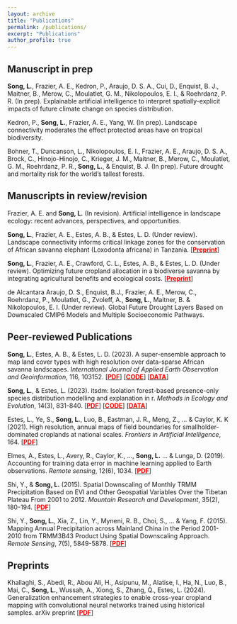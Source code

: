 ```yaml
---
layout: archive
title: "Publications"
permalink: /publications/
excerpt: "Publications"
author_profile: true
---
```


## Manuscript in prep

**Song, L.**, Frazier, A. E., Kedron, P., Araujo, D. S. A., Cui, D., Enquist, B. J., Maitner, B., Merow, C., Moulatlet, G. M., Nikolopoulos, E. I., & Roehrdanz, P. R. (In prep). Explainable artificial intelligence to interpret spatially-explicit impacts of future climate change on species distribution.

Kedron, P., **Song, L.**, Frazier, A. E., Yang, W. (In prep). Landscape connectivity moderates the effect protected areas have on tropical biodiversity.

Bohner, T., Duncanson, L., Nikolopoulos, E. I., Frazier, A. E., Araujo, D. S. A., Brock, C., Hinojo-Hinojo, C., Krieger, J. M., Maitner, B., Merow, C., Moulatlet, G. M., Roehrdanz, P. R., **Song, L.**, & Enquist, B. J. (In prep). Future drought and mortality risk for the world’s tallest forests.

## Manuscripts in review/revision

Frazier, A. E. and **Song, L.** (In revision). Artificial intelligence in landscape ecology: recent advances, perspectives, and opportunities.

**Song, L.**, Frazier, A. E., Estes, A. B., & Estes, L. D. (Under review). Landscape connectivity informs critical linkage zones for the conservation of African savanna elephant (Loxodonta africana) in Tanzania. [[<span style ="color:red">**Preprint**</span>](https://doi.org/10.31219/osf.io/wmg97)]

**Song, L.**, Frazier, A. E., Crawford, C. L., Estes, A. B., & Estes, L. D. (Under review). Optimizing future cropland allocation in a biodiverse savanna by integrating agricultural benefits and ecological costs. [[<span style ="color:red">**Preprint**</span>](https://doi.org/10.31219/osf.io/4xnwb)]

de Alcantara Araujo, D. S., Enquist, B.J., Frazier, A. E., Merow, C., Roehrdanz, P., Moulatlet, G., Zvoleff, A., **Song, L.**, Maitner, B. & Nikolopoulos, E. I.  (Under review). Global Future Drought Layers Based on Downscaled CMIP6 Models and Multiple Socioeconomic Pathways.

## Peer-reviewed Publications

**Song, L.**, Estes, A. B., & Estes, L. D. (2023). A super-ensemble approach to map land cover types with high resolution over data-sparse African savanna landscapes. *International Journal of Applied Earth Observation and Geoinformation*, 116, 103152. [[<span style ="color:red">**PDF**</span>](https://doi.org/10.1016/j.jag.2022.103152)] [[<span style ="color:red">**CODE**</span>](https://github.com/LLeiSong/hrlcm)] [[<span style ="color:red">**DATA**</span>](https://osf.io/4qj36/)]

**Song, L.**, & Estes, L. (2023). itsdm: Isolation forest-based presence-only species distribution modelling and explanation in r. *Methods in Ecology and Evolution*, 14(3), 831-840. [[<span style ="color:red">**PDF**</span>](https://doi.org/10.1111/2041-210X.14067)] [[<span style ="color:red">**CODE**</span>](https://github.com/LLeiSong/itsdm)] [[<span style ="color:red">**DATA**</span>](https://osf.io/8mc4e/)]

Estes, L., Ye, S., **Song, L.**, Luo, B., Eastman, J. R., Meng, Z., ... & Caylor, K. K (2021). High resolution, annual maps of field boundaries for smallholder-dominated croplands at national scales. *Frontiers in Artificial Intelligence*, 164. [[<span style ="color:red">**PDF**</span>](https://doi.org/10.3389/frai.2021.744863)]

Elmes, A., Estes, L., Avery, R., Caylor, K., ..., **Song, L.** ... & Lunga, D. (2019). Accounting for training data error in machine learning applied to Earth observations. *Remote sensing*, 12(6), 1034. [[<span style ="color:red">**PDF**</span>](https://doi.org/10.3390/rs12061034)]

Shi, Y., & **Song, L.** (2015). Spatial Downscaling of Monthly TRMM Precipitation Based on EVI and Other Geospatial Variables Over the Tibetan Plateau From 2001 to 2012. *Mountain Research and Development*, 35(2), 180-194. [[<span style ="color:red">**PDF**</span>](https://doi.org/10.1659/MRD-JOURNAL-D-14-00119.1)]

Shi, Y., **Song, L.**, Xia, Z., Lin, Y., Myneni, R. B., Choi, S., ... & Yang, F. (2015). Mapping Annual Precipitation across Mainland China in the Period 2001-2010 from TRMM3B43 Product Using Spatial Downscaling Approach. *Remote Sensing*, 7(5), 5849-5878. [[<span style ="color:red">**PDF**</span>](https://doi.org/10.3390/rs70505849)]

## Preprints

Khallaghi, S., Abedi, R., Abou Ali, H., Asipunu, M., Alatise, I., Ha, N., Luo, B., Mai, C., **Song, L.**, Wussah, A., Xiong, S., Zhang, Q., Estes, L. (2024). Generalization enhancement strategies to enable cross-year cropland mapping with convolutional neural networks trained using historical samples. arXiv preprint [[<span style ="color:red">**PDF**</span>](https://arxiv.org/abs/2408.06467)] 

